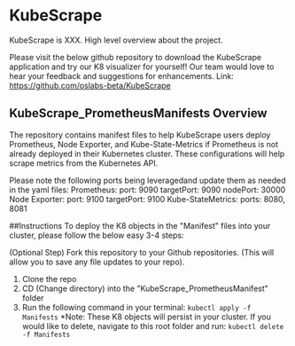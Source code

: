 # KubeScrape 
KubeScrape is XXX. High level overview about the project. 

Please visit the below github repository to download the KubeScrape application and try our K8 visualizer for yourself! Our team would love to hear your feedback and suggestions for enhancements. 
  Link: https://github.com/oslabs-beta/KubeScrape

## KubeScrape_PrometheusManifests Overview
The repository contains manifest files to help KubeScrape users deploy Prometheus, Node Exporter, and Kube-State-Metrics if Prometheus is not already deployed in their Kubernetes cluster. These configurations will help scrape metrics from the Kubernetes API. 

Please note the following ports being leveragedand update them as needed in the yaml files: 
  Prometheus:
    port: 9090 
    targetPort: 9090
    nodePort: 30000
  Node Exporter: 
    port: 9100 
    targetPort: 9100
  Kube-StateMetrics: 
    ports: 8080, 8081
  
##Instructions 
To deploy the K8 objects in the "Manifest" files into your cluster, please follow the below easy 3-4 steps: 

(Optional Step) Fork this repository to your Github repositories. (This will allow you to save any file updates to your repo). 
1. Clone the repo 
2. CD (Change directory) into the "KubeScrape_PrometheusManifest" folder
3. Run the following command in your terminal: 
  ````kubectl apply -f Manifests````
*Note: These K8 objects will persist in your cluster. If you would like to delete, navigate to this root folder and run: 
  ````kubectl delete -f Manifests````

